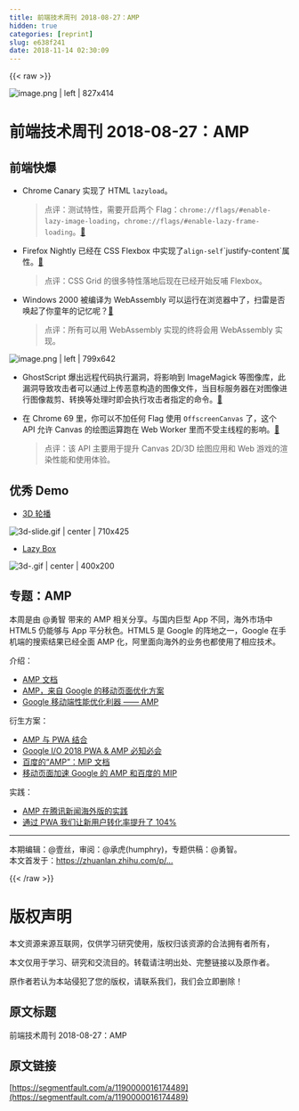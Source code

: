 ```yaml
---
title: 前端技术周刊 2018-08-27：AMP
hidden: true
categories: [reprint]
slug: e638f241
date: 2018-11-14 02:30:09
---
```


{{< raw >}}
<p><span class="img-wrap"><img data-src="/img/remote/1460000016174492?w=1460&amp;h=730" src="https://static.alili.tech/img/remote/1460000016174492?w=1460&amp;h=730" alt="image.png | left | 827x414" title="image.png | left | 827x414"></span></p><h1>&#x524D;&#x7AEF;&#x6280;&#x672F;&#x5468;&#x520A; 2018-08-27&#xFF1A;AMP</h1><h2>&#x524D;&#x7AEF;&#x5FEB;&#x7206;</h2><ul><li><p>Chrome Canary &#x5B9E;&#x73B0;&#x4E86; HTML <code>lazyload</code>&#x3002;</p><blockquote>&#x70B9;&#x8BC4;&#xFF1A;&#x6D4B;&#x8BD5;&#x7279;&#x6027;&#xFF0C;&#x9700;&#x8981;&#x5F00;&#x542F;&#x4E24;&#x4E2A; Flag&#xFF1A;<code>chrome://flags/#enable-lazy-image-loading</code>&#xFF0C;<code>chrome://flags/#enable-lazy-frame-loading</code>&#x3002;<a href="https://github.com/WICG/feature-policy/blob/8872656a7624e6ce7f38a5e98208192184c1ff6f/policies/lazyload.md" rel="nofollow noreferrer">&#x1F517;</a></blockquote></li><li><p>Firefox Nightly &#x5DF2;&#x7ECF;&#x5728; CSS Flexbox &#x4E2D;&#x5B9E;&#x73B0;&#x4E86;<code>align-self</code>`justify-content`&#x5C5E;&#x6027;&#x3002;<a href="https://bugzilla.mozilla.org/show_bug.cgi?id=1472843" rel="nofollow noreferrer">&#x1F517;</a></p><blockquote>&#x70B9;&#x8BC4;&#xFF1A;CSS Grid &#x7684;&#x5F88;&#x591A;&#x7279;&#x6027;&#x843D;&#x5730;&#x540E;&#x73B0;&#x5728;&#x5DF2;&#x7ECF;&#x5F00;&#x59CB;&#x53CD;&#x54FA; Flexbox&#x3002;</blockquote></li><li><p>Windows 2000 &#x88AB;&#x7F16;&#x8BD1;&#x4E3A; WebAssembly &#x53EF;&#x4EE5;&#x8FD0;&#x884C;&#x5728;&#x6D4F;&#x89C8;&#x5668;&#x4E2D;&#x4E86;&#xFF0C;&#x626B;&#x96F7;&#x662F;&#x5426;&#x5524;&#x8D77;&#x4E86;&#x4F60;&#x7AE5;&#x5E74;&#x7684;&#x8BB0;&#x5FC6;&#x5462;&#xFF1F;<a href="https://bellard.org/jslinux/vm.html?url=https://bellard.org/jslinux/win2k.cfg&amp;mem=192&amp;graphic=1&amp;w=1024&amp;h=768" rel="nofollow noreferrer">&#x1F517;</a></p><blockquote>&#x70B9;&#x8BC4;&#xFF1A;&#x6240;&#x6709;&#x53EF;&#x4EE5;&#x7528; WebAssembly &#x5B9E;&#x73B0;&#x7684;&#x7EC8;&#x5C06;&#x4F1A;&#x7528; WebAssembly &#x5B9E;&#x73B0;&#x3002;</blockquote></li></ul><p><span class="img-wrap"><img data-src="/img/remote/1460000016174494?w=2168&amp;h=1742" src="https://static.alili.tech/img/remote/1460000016174494?w=2168&amp;h=1742" alt="image.png | left | 799x642" title="image.png | left | 799x642"></span></p><ul><li>GhostScript &#x7206;&#x51FA;&#x8FDC;&#x7A0B;&#x4EE3;&#x7801;&#x6267;&#x884C;&#x6F0F;&#x6D1E;&#xFF0C;&#x5C06;&#x5F71;&#x54CD;&#x5230; ImageMagick &#x7B49;&#x56FE;&#x50CF;&#x5E93;&#xFF0C;&#x6B64;&#x6F0F;&#x6D1E;&#x5BFC;&#x81F4;&#x653B;&#x51FB;&#x8005;&#x53EF;&#x4EE5;&#x901A;&#x8FC7;&#x4E0A;&#x4F20;&#x6076;&#x610F;&#x6784;&#x9020;&#x7684;&#x56FE;&#x50CF;&#x6587;&#x4EF6;&#xFF0C;&#x5F53;&#x76EE;&#x6807;&#x670D;&#x52A1;&#x5668;&#x5728;&#x5BF9;&#x56FE;&#x50CF;&#x8FDB;&#x884C;&#x56FE;&#x50CF;&#x88C1;&#x526A;&#x3001;&#x8F6C;&#x6362;&#x7B49;&#x5904;&#x7406;&#x65F6;&#x5373;&#x4F1A;&#x6267;&#x884C;&#x653B;&#x51FB;&#x8005;&#x6307;&#x5B9A;&#x7684;&#x547D;&#x4EE4;&#x3002;<a href="https://bugs.chromium.org/p/project-zero/issues/detail?id=1640" rel="nofollow noreferrer">&#x1F517;</a></li><li><p>&#x5728; Chrome 69 &#x91CC;&#xFF0C;&#x4F60;&#x53EF;&#x4EE5;&#x4E0D;&#x52A0;&#x4EFB;&#x4F55; Flag &#x4F7F;&#x7528; <code>OffscreenCanvas</code> &#x4E86;&#xFF0C;&#x8FD9;&#x4E2A; API &#x5141;&#x8BB8; Canvas &#x7684;&#x7ED8;&#x56FE;&#x8FD0;&#x7B97;&#x8DD1;&#x5728; Web Worker &#x91CC;&#x800C;&#x4E0D;&#x53D7;&#x4E3B;&#x7EBF;&#x7A0B;&#x7684;&#x5F71;&#x54CD;&#x3002;<a href="https://developers.google.com/web/updates/2018/08/offscreen-canvas" rel="nofollow noreferrer">&#x1F517;</a></p><blockquote>&#x70B9;&#x8BC4;&#xFF1A;&#x8BE5; API &#x4E3B;&#x8981;&#x7528;&#x4E8E;&#x63D0;&#x5347; Canvas 2D/3D &#x7ED8;&#x56FE;&#x5E94;&#x7528;&#x548C; Web &#x6E38;&#x620F;&#x7684;&#x6E32;&#x67D3;&#x6027;&#x80FD;&#x548C;&#x4F7F;&#x7528;&#x4F53;&#x9A8C;&#x3002;</blockquote></li></ul><h2>&#x4F18;&#x79C0; Demo</h2><ul><li><a href="https://codepen.io/ycw/pen/Owrjjo" rel="nofollow noreferrer">3D &#x8F6E;&#x64AD;</a></li></ul><p><span class="img-wrap"><img data-src="/img/remote/1460000016174495" src="https://static.alili.tech/img/remote/1460000016174495" alt="3d-slide.gif | center | 710x425" title="3d-slide.gif | center | 710x425"></span></p><ul><li><a href="https://codepen.io/chrisgannon/pen/BPdYXY" rel="nofollow noreferrer">Lazy Box</a></li></ul><p><span class="img-wrap"><img data-src="/img/remote/1460000016174496?w=400&amp;h=200" src="https://static.alili.tech/img/remote/1460000016174496?w=400&amp;h=200" alt="3d-.gif | center | 400x200" title="3d-.gif | center | 400x200"></span></p><h2>&#x4E13;&#x9898;&#xFF1A;AMP</h2><p>&#x672C;&#x5468;&#x662F;&#x7531; @&#x52C7;&#x667A; &#x5E26;&#x6765;&#x7684; AMP &#x76F8;&#x5173;&#x5206;&#x4EAB;&#x3002;&#x4E0E;&#x56FD;&#x5185;&#x5DE8;&#x578B; App &#x4E0D;&#x540C;&#xFF0C;&#x6D77;&#x5916;&#x5E02;&#x573A;&#x4E2D; HTML5 &#x4ECD;&#x80FD;&#x591F;&#x4E0E; App &#x5E73;&#x5206;&#x79CB;&#x8272;&#x3002;HTML5 &#x662F; Google &#x7684;&#x9635;&#x5730;&#x4E4B;&#x4E00;&#xFF0C;Google &#x5728;&#x624B;&#x673A;&#x7AEF;&#x7684;&#x641C;&#x7D22;&#x7ED3;&#x679C;&#x5DF2;&#x7ECF;&#x5168;&#x9762; AMP &#x5316;&#xFF0C;&#x963F;&#x91CC;&#x9762;&#x5411;&#x6D77;&#x5916;&#x7684;&#x4E1A;&#x52A1;&#x4E5F;&#x90FD;&#x4F7F;&#x7528;&#x4E86;&#x76F8;&#x5E94;&#x6280;&#x672F;&#x3002;</p><p>&#x4ECB;&#x7ECD;&#xFF1A;</p><ul><li><a href="https://www.ampproject.org/docs/getting_started/quickstart" rel="nofollow noreferrer">AMP &#x6587;&#x6863;</a></li><li><a href="https://imququ.com/post/amp-project.html" rel="nofollow noreferrer">AMP&#xFF0C;&#x6765;&#x81EA; Google &#x7684;&#x79FB;&#x52A8;&#x9875;&#x9762;&#x4F18;&#x5316;&#x65B9;&#x6848;</a></li><li><a href="https://zhuanlan.zhihu.com/p/42919326" rel="nofollow noreferrer">Google &#x79FB;&#x52A8;&#x7AEF;&#x6027;&#x80FD;&#x4F18;&#x5316;&#x5229;&#x5668; &#x2014;&#x2014; AMP</a></li></ul><p>&#x884D;&#x751F;&#x65B9;&#x6848;&#xFF1A;</p><ul><li><a href="https://www.ampproject.org/docs/integration/pwa-amp" rel="nofollow noreferrer">AMP &#x4E0E; PWA &#x7ED3;&#x5408;</a></li><li><a href="https://blog.izooto.com/google-io-2018/" rel="nofollow noreferrer">Google I/O 2018 PWA &amp; AMP &#x5FC5;&#x77E5;&#x5FC5;&#x4F1A;</a></li><li><a href="https://www.mipengine.org/" rel="nofollow noreferrer">&#x767E;&#x5EA6;&#x7684;&#x201C;AMP&#x201D;&#xFF1A;MIP &#x6587;&#x6863;</a></li><li><a href="https://www.zhangxinxu.com/wordpress/2017/09/google-amp-baidu-mip/" rel="nofollow noreferrer">&#x79FB;&#x52A8;&#x9875;&#x9762;&#x52A0;&#x901F; Google &#x7684; AMP &#x548C;&#x767E;&#x5EA6;&#x7684; MIP</a></li></ul><p>&#x5B9E;&#x8DF5;&#xFF1A;</p><ul><li><a href="https://zhuanlan.zhihu.com/p/35878142" rel="nofollow noreferrer">AMP &#x5728;&#x817E;&#x8BAF;&#x65B0;&#x95FB;&#x6D77;&#x5916;&#x7248;&#x7684;&#x5B9E;&#x8DF5;</a></li><li><a href="https://zhuanlan.zhihu.com/p/26445223" rel="nofollow noreferrer">&#x901A;&#x8FC7; PWA &#x6211;&#x4EEC;&#x8BA9;&#x65B0;&#x7528;&#x6237;&#x8F6C;&#x5316;&#x7387;&#x63D0;&#x5347;&#x4E86; 104%</a></li></ul><hr><p>&#x672C;&#x671F;&#x7F16;&#x8F91;&#xFF1A;@&#x58F9;&#x4E1D;&#xFF0C;&#x5BA1;&#x9605;&#xFF1A;@&#x627F;&#x864E;(humphry)&#xFF0C;&#x4E13;&#x9898;&#x4F9B;&#x7A3F;&#xFF1A;@&#x52C7;&#x667A;&#x3002;<br>&#x672C;&#x6587;&#x9996;&#x53D1;&#x4E8E;&#xFF1A;<a href="https://zhuanlan.zhihu.com/p/43093270" rel="nofollow noreferrer">https://zhuanlan.zhihu.com/p/...</a></p>
{{< /raw >}}

# 版权声明
本文资源来源互联网，仅供学习研究使用，版权归该资源的合法拥有者所有，

本文仅用于学习、研究和交流目的。转载请注明出处、完整链接以及原作者。 

原作者若认为本站侵犯了您的版权，请联系我们，我们会立即删除！

## 原文标题
前端技术周刊 2018-08-27：AMP

## 原文链接
[https://segmentfault.com/a/1190000016174489](https://segmentfault.com/a/1190000016174489)

